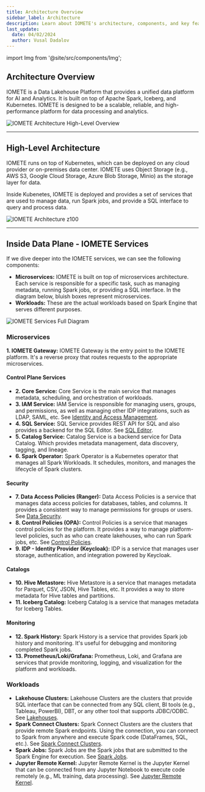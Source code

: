 ```yaml
---
title: Architecture Overview
sidebar_label: Architecture
description: Learn about IOMETE's architecture, components, and key features that make it a cutting-edge Data Lakehouse Platform for AI and Analytics.
last_update:
  date: 04/02/2024
  author: Vusal Dadalov
---
```


import Img from '@site/src/components/Img';

## Architecture Overview

IOMETE is a Data Lakehouse Platform that provides a unified data platform for AI and Analytics. 
It is built on top of Apache Spark, Iceberg, and Kubernetes. IOMETE is designed to be a scalable, reliable, and high-performance platform for data processing and analytics.

<Img src="/img/getting-started/iomete-high-level-overview.png" alt="IOMETE Architecture High-Level Overview"/>

---
## High-Level Architecture

IOMETE runs on top of Kubernetes, which can be deployed on any cloud provider or on-premises data center. IOMETE uses Object Storage (e.g., AWS S3, Google Cloud Storage, Azure Blob Storage, Minio) as the storage layer for data.

Inside Kubenetes, IOMETE is deployed and provides a set of services that are used to manage data, run Spark jobs, and provide a SQL interface to query and process data.

<Img src="/img/getting-started/architecture/IOMETE Architecture z100.png" alt="IOMETE Architecture z100"/>



---
## Inside Data Plane - IOMETE Services

If we dive deeper into the IOMETE services, we can see the following components:

- **Microservices:** IOMETE is built on top of microservices architecture. Each service is responsible for a specific task, such as managing metadata, running Spark jobs, or providing a SQL interface. In the diagram below, bluish boxes represent microservices.
- **Workloads:** These are the actual workloads based on Spark Engine that serves different purposes.

<Img src="/img/getting-started/architecture/IOMETE Services Full Diagram.png" alt="IOMETE Services Full Diagram"/>

### Microservices

**1. IOMETE Gateway:** IOMETE Gateway is the entry point to the IOMETE platform. It's a reverse proxy that routes requests to the appropriate microservices.

#### Control Plane Services

- **2. Core Service:** Core Service is the main service that manages metadata, scheduling, and orchestration of workloads.
- **3. IAM Service:** IAM Service is responsible for managing users, groups, and permissions, as well as managing other IDP integrations, such as LDAP, SAML, etc. See [Identity and Access Management](/resources/user-guide/users).
- **4. SQL Service:** SQL Service provides REST API for SQL and also provides a backend for the SQL Editor. See [SQL Editor](/resources/user-guide/sql-editor).
- **5. Catalog Service:** Catalog Service is a backend service for Data Catalog. Which provides metadata management, data discovery, tagging, and lineage.
- **6. Spark Operator:** Spark Operator is a Kubernetes operator that manages all Spark Workloads. It schedules, monitors, and manages the lifecycle of Spark clusters.

#### Security

- **7. Data Access Policies (Ranger):** Data Access Policies is a service that manages data access policies for databases, tables, and columns. It provides a consistent way to manage permissions for groups or users. See [Data Security](/resources/user-guide/data-security/overview).
- **8. Control Policies (OPA):** Control Policies is a service that manages control policies for the platform. It provides a way to manage platform-level policies, such as who can create lakehouses, who can run Spark jobs, etc. See [Control Policies](/resources/user-guide/roles).
- **9. IDP - Identity Provider (Keycloak):** IDP is a service that manages user storage, authentication, and integration powered by Keycloak.

#### Catalogs

- **10. Hive Metastore:** Hive Metastore is a service that manages metadata for Parquet, CSV, JSON, Hive Tables, etc. It provides a way to store metadata for Hive tables and partitions.
- **11. Iceberg Catalog:** Iceberg Catalog is a service that manages metadata for Iceberg Tables.

#### Monitoring

- **12. Spark History:** Spark History is a service that provides Spark job history and monitoring. It's useful for debugging and monitoring completed Spark jobs.
- **13. Prometheus/Loki/Grafana:** Prometheus, Loki, and Grafana are services that provide monitoring, logging, and visualization for the platform and workloads.


### Workloads

- **Lakehouse Clusters:** Lakehouse Clusters are the clusters that provide SQL interface that can be connected from any SQL client, BI tools (e.g., Tableau, PowerBI), DBT, or any other tool that supports JDBC/ODBC. See [Lakehouses](/resources/user-guide/virtual-lakehouses).
- **Spark Connect Clusters:** Spark Connect Clusters are the clusters that provide remote Spark endpoints. Using the connection, you can connect to Spark from anywhere and execute Spark code (DataFrames, SQL, etc.). See [Spark Connect Clusters](/resources/user-guide/spark-connect).
- **Spark Jobs:** Spark Jobs are the Spark jobs that are submitted to the Spark Engine for execution. See [Spark Jobs](/resources/developer-guide/spark-job/getting-started).
- **Jupyter Remote Kernel:** Jupyter Remote Kernel is the Jupyter Kernel that can be connected from any Jupyter Notebook to execute code remotely (e.g., ML training, data processing). See [Jupyter Remote Kernel](/resources/developer-guide/getting-started-with-jupyter-notebook).






